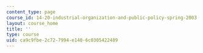 ```yaml
---
content_type: page
course_id: 14-20-industrial-organization-and-public-policy-spring-2003
layout: course_home
title: ''
type: course
uid: ca9c9fbe-2c72-7994-e140-6c0305422489
---
```

